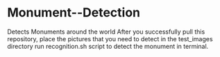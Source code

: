 # Monument--Detection
Detects Monuments around the world
After you successfully pull this repository, place the pictures that you need to detect in the test_images directory
run recognition.sh script to detect the monument in terminal.
